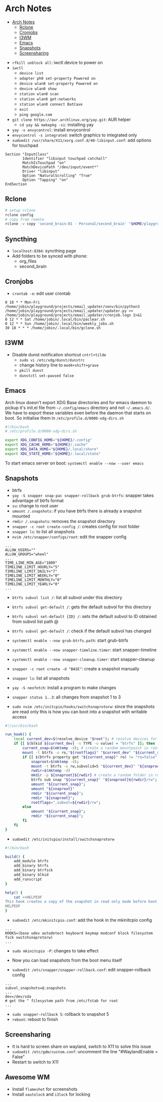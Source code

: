 # Arch Notes

<!--toc:start-->
- [Arch Notes](#arch-notes)
  - [Rclone](#rclone)
  - [Cronjobs](#cronjobs)
  - [I3WM](#i3wm)
  - [Emacs](#emacs)
  - [Snapshots](#snapshots)
  - [Screensharing](#screensharing)
<!--toc:end-->

- `rfkill unblock all`: iwctl device to power on
- `iwctl`
    - `device list`
    - `adapter ph0 set-property Powered on`
    - `device wlan0 set-property Powered on`
    - `device wlan0 show`
    - `station wlan0 scan`
    - `station wlan0 get-networks`
    - `station wlan0 connect BatCave`
    - `exit`
    - `ping google.com`
- `git clone https://aur.archlinux.org/yay.git`: AUR helper
    - `cd yay && makepkg -si`: installing yay
- `yay -s envycontrol`: install envycontrol
- `envycontrol -s integrated`: switch graphics to integrated only
- `sudoedit /usr/share/X11/xorg.conf.d/40-libinput.conf`: add options for touchpad

```
Section "InputClass"
        Identifier "libinput touchpad catchall"
        MatchIsTouchpad "on"
        MatchDevicePath "/dev/input/event*"
        Driver "libinput"
        Option "NaturalScrolling" "True"
        Option "Tapping" "on"
EndSection
```

## Rclone

```bash
# setup rclone
rclone config
# copy from remote
rclone -v copy 'second_brain:01 - Personal/second_brain' "$HOME/playground/projects/second_brain/"
```

## Syncthing

- `localhost:8384`: syncthing page
- Add folders to be synced with phone:
    - org_files
    - second_brain

## Cronjobs

- `crontab -e`: edit user crontab

```
0 18 * * Mon-Fri /home/jobin/playground/projects/email_updater/venv/bin/python3 /home/jobin/playground/projects/email_updater/updater.py >> /home/jobin/playground/projects/email_updater/cronjob.logs 2>&1
0 12 * * Sat /home/jobin/.local/bin/paclear.sh 
0 12 * * Sun /home/jobin/.local/bin/weekly_jobs.sh
30 18 * * * /home/jobin/.local/bin/gclone.sh
```

## I3WM

- Disable dunst notification shortcut `cntrl+tilde`
    - `sudo vi /etc/xdg/dunst/dunstrc`
    - change history line to `mod4+shift+grave`
    - `pkill dunst`
    - `dunstctl set-paused false`

## Emacs

Arch linux doesn't export XDG Base directories and for emacs daemon to pickup
it's init.el file from `~/.config/emacs` directory and not `~/.emacs.d/`. We
have to export these variables even before the daemon that starts on boot. So
initialise them in `/etc/profile.d/0000-xdg-dirs.sh`

```bash
#!/bin/bash
# /etc/profile.d/0000-xdg-dirs.sh

export XDG_CONFIG_HOME="${HOME}/.config"
export XDG_CACHE_HOME="${HOME}/.cache"
export XDG_DATA_HOME="${HOME}/.local/share"
export XDG_STATE_HOME="${HOME}/.local/state"
```

To start emacs server on boot: `systemctl enable --now --user emacs`

## Snapshots

- btrfs
- `yay -S snapper snap-pac snapper-rollback grub-btrfs`: snapper takes advantage of btrfs format
- `su`: change to root user
- `umount /.snapshots`: if you have btrfs there is already a snapshot mounted
- `rmdir /.snapshots`: removes the snapshot directory
- `snapper -c root create-config /`: creates config for root folder
- `snapper ls`: to list all snapshots
- `nvim /etc/snapper/configs/root`: edit the snapper config

```
...
ALLOW_USERS=""
ALLOW_GROUPS="wheel"
...
TIME_LINE_MIN_AGE="1800"
TIMELINE_LIMIT_HOURLY="5"
TIMELINE_LIMIT_DAILY="7"
TIMELINE_LIMIT_WEEKLY="0"
TIMELINE_LIMIT_MONTHLY="0"
TIMELINE_LIMIT_YEARLY="0"
...
```

- `btrfs subvol list /`: list all subvol under this directory
- `btrfs subvol get-default /`: gets the default subvol for this directory
- `btrfs subvol set-default {ID} /`: sets the default subvol to ID obtained from subvol list path @
- `btrfs subvol get-default /`: check if the default subvol has changed

- `systemctl enable --now grub-btrfs.path`: start grub-btrfs
- `systemctl enable --now snapper-timeline.timer`: start snapper-timeline
- `systemctl enable --now snapper-cleanup.timer`: start snapper-cleanup

- `snapper -c root create -d "BASE"`: create a snapshot manually
- `snapper ls`: list all snapshots
- `yay -S neofetch`: install a program to make changes
- `snapper status 1..3`: all changes from snapshot 1 to 3

- `sudo nvim /etc/initcpio/hooks/switchsnaprotorw`: since the snapshots are read only this is how you can boot into a snapshot with writable access

```bash
#!/usr/bin/bash

run_hook() {
	local current_dev=$(resolve_device "$root"); # resolve devices for blkid
	if [[ $(blkid ${current_dev} -s TYPE -o value) = "btrfs" ]]; then
		current_snap=$(mktemp -d); # create a random mountpoint in root of initrafms
		mount -t btrfs -o ro,"${rootflags}" "$current_dev" "${current_snap}";
		if [[ $(btrfs property get "${current_snap}" ro) != "ro=false" ]]; then # check if the snapshot is in read-only mode
			snaproot=$(mktemp -d);
			mount -t btrfs -o rw,subvolid=5 "${current_dev}" "${snaproot}";
			rwdir=$(mktemp -d)
			mkdir -p ${snaproot}${rwdir} # create a random folder in root fs of btrfs device
			btrfs sub snap "${current_snap}" "${snaproot}${rwdir}/rw";
			umount "${current_snap}";
			umount "${snaproot}"
			rmdir "${current_snap}";
			rmdir "${snaproot}";
			rootflags=",subvol=${rwdir}/rw";
		else
			umount "${current_snap}";
			rmdir "${current_snap}";
		fi
	fi
}
```

- `sudoedit /etc/initcpio/install/switchsnaprotorw`

```bash
#!/bin/bash

build() {
    add_module btrfs
    add_binary btrfs
    add_binary btrfsck
    add_binary blkid
    add_runscript
}

help() {
    cat <<HELPEOF
This hook creates a copy of the snapshot in read only mode before boot.
HELPEOF
}
```

- `sudoedit /etc/mkinitcpio.conf`: add the hook in the mkinitcpio config

```
...
HOOKS=(base udev autodetect keyboard keymap modconf block filesystem fsck switchsnaprotorw)
...
```

- `sudo mkinitcpio -P`: changes to take effect
- Now you can load snapshots from the boot menu itself

- `sudoedit /etc/snapper/snapper-rollback.conf`: edit snapper-rollback config

```
...
subvol_snapshots=@.snapshots
...
dev=/dev/sda
# get the ^ filesystem path from /etc/fstab for root
...
```

- `sudo snapper-rollback 5`: rollback to snapshot 5
- `reboot`: reboot to finish

## Screensharing

- It is hard to screen share on wayland, switch to X11 to solve this issue
- `sudoedit /etc/gdm/custom.conf`: uncomment the line "#WaylandEnable = False" 
- Restart to switch to X11


## Awesome WM

- Install `flameshot` for screenshots
- Install `xautolock` and `i3lock` for locking
